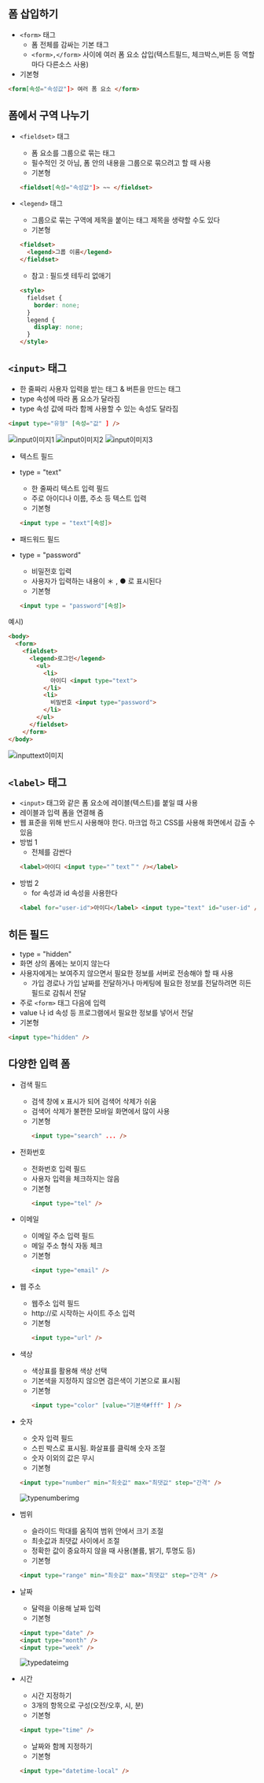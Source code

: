 ## 폼 삽입하기

- `<form>` 태그
  - 폼 전체를 감싸는 기본 태그
  - `<form>,</form>` 사이에 여러 폼 요소 삽입(텍스트필드, 체크박스,버튼 등 역할마다 다른소스 사용)
- 기본형

```html
<form[속성="속성값"]> 여러 폼 요소 </form>
```

## 폼에서 구역 나누기

- `<fieldset>` 태그

  - 폼 요소를 그룹으로 묶는 태그
  - 필수적인 것 아님, 폼 안의 내용을 그룹으로 묶으려고 할 때 사용
  - 기본형

  ```html
  <fieldset[속성="속성값"]> ~~ </fieldset>
  ```

- `<legend>` 태그

  - 그룹으로 묶는 구역에 제목을 붙이는 태그 제목을 생략할 수도 있다
  - 기본형

  ```html
  <fieldset>
    <legend>그룹 이름</legend>
  </fieldset>
  ```

  - 참고 : 필드셋 테두리 없애기

  ```html
  <style>
    fieldset {
      border: none;
    }
    legend {
      display: none;
    }
  </style>
  ```

## `<input>` 태그

- 한 줄짜리 사용자 입력을 받는 태그 & 버튼을 만드는 태그
- type 속성에 따라 폼 요소가 달라짐
- type 속성 값에 따라 함께 사용할 수 있는 속성도 달라짐

```html
<input type="유형" [속성="값" ] />
```

  <img src="../image/input_1.png" alt="input이미지1">
  <img src="../image/input_2.png" alt="input이미지2">
  <img src="../image/input_3.png" alt="input이미지3">
  
  - 텍스트 필드
  - type = "text"
    * 한 줄짜리 텍스트 입력 필드
    * 주로 아이디나 이름, 주소 등 텍스트 입력
    * 기본형
    ```html
    <input type = "text"[속성]>
    ```
    
  - 패드워드 필드
  - type = "password"
    * 비밀전호 입력
    * 사용자가 입력하는 내용이 ＊ , ●  로 표시된다
    * 기본형
    ```html
    <input type = "password"[속성]>
    ```
예시)
```html
<body>
  <form>
    <fieldset>
      <legend>로그인</legend>
        <ul>
          <li>
            아이디 <input type="text">
          </li>
          <li>
            비밀번호 <input type="password">
          </li>
        </ul>
      </fieldset>
    </form>
</body>
```
<img src="../image/inputtext.png" alt="inputtext이미지">

## `<label>` 태그

- `<input>` 태그와 같은 폼 요소에 레이블(텍스트)를 붙일 떄 사용
- 레이블과 입력 폼을 연결해 줌
- 웹 표준을 위해 반드시 사용해야 한다. 마크업 하고 CSS를 사용해 화면에서 감출 수 있음
- 방법 1
  - 전체를 감싼다
  ```html
  <label>아이디 <input type="＂text＂" /></label>
  ```
- 방법 2
  - for 속성과 id 속성을 사용한다
  ```html
  <label for="user-id">아이디</label> <input type="text" id="user-id" />
  ```

## 히든 필드

- type = "hidden"
- 화면 상의 폼에는 보이지 않는다
- 사용자에게는 보여주지 않으면서 필요한 정보를 서버로 전송해야 할 때 사용
  - 가입 경로나 가입 날짜를 전달하거나 마케팅에 필요한 정보를 전달하려면 히든 필드로 감춰서 전달
- 주로 `<form>` 태그 다음에 입력
- value 나 id 속성 등 프로그램에서 필요한 정보를 넣어서 전달
- 기본형

```html
<input type="hidden" />
```

## 다양한 입력 폼

- 검색 필드

  - 검색 창에 x 표시가 되어 검색어 삭제가 쉬움
  - 검색어 삭제가 불편한 모바일 화면에서 많이 사용
  - 기본형
    ```html
    <input type="search" ... />
    ```

- 전화번호
  - 전화번호 입력 필드
  - 사용자 입력을 체크하지는 않음
  - 기본형
    ```html
    <input type="tel" />
    ```
- 이메일
  - 이메일 주소 입력 필드
  - 메일 주소 형식 자동 체크
  - 기본형
    ```html
    <input type="email" />
    ```
- 웹 주소
  - 웹주소 입력 필드
  - http://로 시작하는 사이트 주소 입력
  - 기본형
    ```html
    <input type="url" />
    ```
- 색상
  - 색상표를 활용해 색상 선택
  - 기본색을 지정하지 않으면 검은색이 기본으로 표시됨
  - 기본형
    ```html
    <input type="color" [value="기본색#fff" ] />
    ```
- 숫자
  - 숫자 입력 필드
  - 스핀 박스로 표시됨. 화살표를 클릭해 숫자 조절
  - 숫자 이외의 값은 무시
  - 기본형
  ```html
  <input type="number" min="최솟값" max="최댓값" step="간격" />
  ```
  <img src="../image/typenumber.png" alt="typenumberimg">
- 범위
  - 슬라이드 막대를 움직여 범위 안에서 크기 조절
  - 최솟값과 최댓값 사이에서 조절
  - 정확한 값이 중요하지 않을 때 사용(볼륨, 밝기, 투명도 등)
  - 기본형
  ```html
  <input type="range" min="최솟값" max="최댓값" step="간격" />
  ```
- 날짜

  - 달력을 이용해 날짜 입력
  - 기본형

  ```html
  <input type="date" />
  <input type="month" />
  <input type="week" />
  ```

  <img src="../image/typedate.png" alt="typedateimg">

- 시간

  - 시간 지정하기
  - 3개의 항목으로 구성(오전/오후, 시, 분)
  - 기본형

  ```html
  <input type="time" />
  ```

  - 날짜와 함께 지정하기
  - 기본형

  ```html
  <input type="datetime-local" />
  ```
